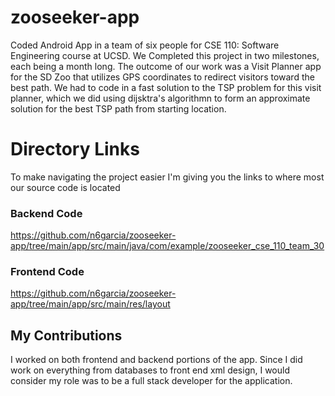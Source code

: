 # zooseeker-app
Coded Android App in a team of six people for CSE 110: Software Engineering course at UCSD. We Completed this project in two milestones, each being a month long. The outcome of our work was a Visit Planner app for the SD Zoo that utilizes GPS coordinates to redirect visitors toward the best path. We had to code in a fast solution to the TSP problem for this visit planner, which we did using dijsktra's algorithmn to form an approximate solution for the best TSP path from starting location.


# Directory Links
To make navigating the project easier I'm giving you the links to where most our source code is located

### Backend Code
https://github.com/n6garcia/zooseeker-app/tree/main/app/src/main/java/com/example/zooseeker_cse_110_team_30

### Frontend Code
https://github.com/n6garcia/zooseeker-app/tree/main/app/src/main/res/layout

## My Contributions
I worked on both frontend and backend portions of the app. Since I did work on everything from databases to front end xml design, I would consider my role was to be a full stack developer for the application.
